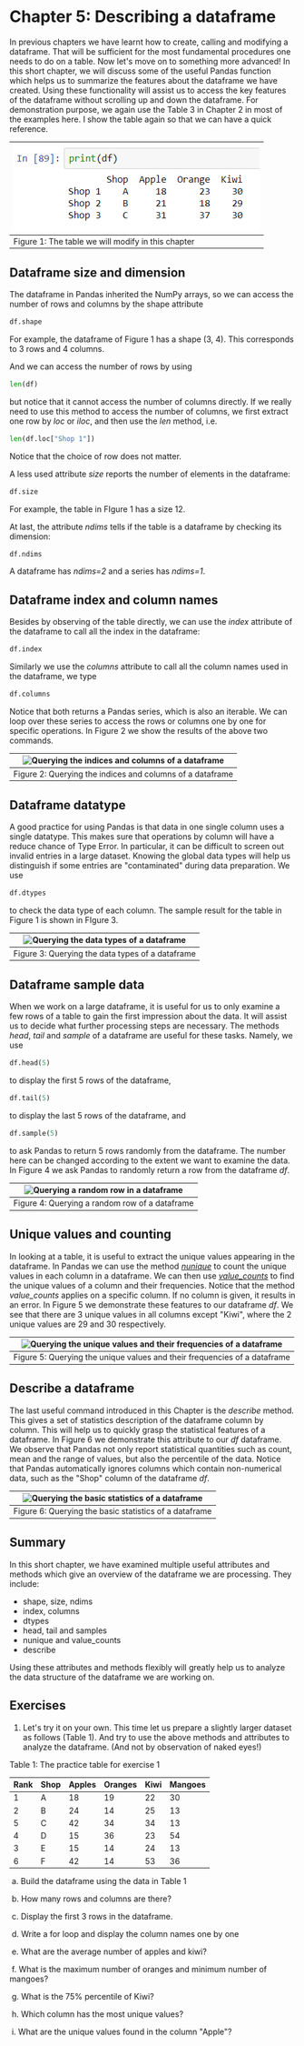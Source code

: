 # Chapter 5: Describing a dataframe



In previous chapters we have learnt how to create, calling and modifying a dataframe. That will be sufficient for the most fundamental procedures one needs to do on a table. Now let's move on to something more advanced! In this short chapter, we will discuss some of the useful Pandas function which helps us to summarize the features about the dataframe we have created. Using these functionality will assist us to access the key features of the dataframe without scrolling up and down the dataframe. For demonstration purpose, we again use the Table 3 in Chapter 2 in most of the examples here. I show the table again so that we can have a quick reference. 



| ![Results of df](figures/chapter2_fig3.png)        |
| -------------------------------------------------- |
| Figure 1: The table we will modify in this chapter |



## Dataframe size and dimension

The dataframe in Pandas inherited the NumPy arrays, so we can access the number of rows and columns by the shape attribute

```python
df.shape
```

For example, the dataframe of Figure 1 has a shape (3, 4). This corresponds to 3 rows and 4 columns. 



And we can access the number of rows by using

```python
len(df)
```

but notice that it cannot access the number of columns directly. If we really need to use this method to access the number of columns, we first extract one row by *loc* or *iloc*, and then use the *len* method, i.e.

```python
len(df.loc["Shop 1"])
```

Notice that the choice of row does not matter. 



A less used attribute *size* reports the number of elements in the dataframe:

```python
df.size
```

For example, the table in FIgure 1 has a size 12. 



At last, the attribute *ndims* tells if the table is a dataframe by checking its dimension:

```python
df.ndims
```

A dataframe has *ndims=2* and a series has *ndims=1*.



## Dataframe index and column names

Besides by observing of the table directly, we can use the *index* attribute of the dataframe to call all the index in the dataframe:

```python
df.index
```

Similarly we use the *columns* attribute to call all the column names used in the dataframe, we type

```python
df.columns
```

Notice that both returns a Pandas series, which is also an iterable. We can loop over these series to access the rows or columns one by one for specific operations.  In Figure 2 we show the results of the above two commands. 



| ![Querying the indices and columns of a dataframe](C:\Users\ShingChi_Leung\Desktop\PandasCourse\learning_pandas_from_zero-main\figures\chapter5_fig2.png "Querying the indices and columns of a dataframe") |
| ------------------------------------------------------------ |
| Figure 2: Querying the indices and columns of a dataframe    |



## Dataframe datatype

A good practice for using Pandas is that data in one single column uses a single datatype. This makes sure that operations by column will have a reduce chance of Type Error. In particular, it can be difficult to screen out invalid entries in a large dataset. Knowing the global data types will help us distinguish if some entries are "contaminated" during data preparation. We use

```python
df.dtypes
```

to check the data type of each column. The sample result for the table in Figure 1 is shown in FIgure 3.



| ![Querying the data types of a dataframe](C:\Users\ShingChi_Leung\Desktop\PandasCourse\learning_pandas_from_zero-main\figures\chapter5_fig3.png "Querying the data types of a dataframe") |
| ------------------------------------------------------------ |
| Figure 3: Querying the data types of a dataframe             |



## Dataframe sample data

When we work on a large dataframe, it is useful for us to only examine a few rows of a table to gain the first impression about the data. It will assist us to decide what further processing steps are necessary. The methods *head*, *tail* and *sample* of a dataframe are useful for these tasks. Namely, we use 

```python
df.head(5)
```

to display the first 5 rows of the dataframe, 

```python
df.tail(5)
```

to display the last 5 rows of the dataframe, and

```python
df.sample(5)
```

to ask Pandas to return 5 rows randomly from the dataframe. The number here can be changed according to the extent we want to examine the data. In Figure 4 we ask Pandas to randomly return a row from the dataframe *df*. 



| ![Querying a random row in a dataframe](C:\Users\ShingChi_Leung\Desktop\PandasCourse\learning_pandas_from_zero-main\figures\chapter5_fig4.png "Querting a random row in a dataframe") |
| ------------------------------------------------------------ |
| Figure 4: Querying a random row of a dataframe               |



## Unique values and counting

In looking at a table, it is useful to extract the unique values appearing in the dataframe. In Pandas we can use the method [*nunique*](https://pandas.pydata.org/docs/reference/api/pandas.DataFrame.nunique.html) to count the unique values in each column in a dataframe. We can then use [*value_counts*](https://pandas.pydata.org/docs/reference/api/pandas.DataFrame.value_counts.html) to find the unique values of a column and their frequencies. Notice that the method *value_counts* applies on a specific column. If no column is given, it results in an error. In Figure 5 we demonstrate these features to our dataframe *df*. We see that there are 3 unique values in all columns except "Kiwi", where the 2 unique values are 29 and 30 respectively. 



| ![Querying the unique values and their frequencies of a dataframe](C:\Users\ShingChi_Leung\Desktop\PandasCourse\learning_pandas_from_zero-main\figures\chapter5_fig5.png "Querying the unique values and their frequencies of a dataframe") |
| ------------------------------------------------------------ |
| Figure 5: Querying the unique values and their frequencies of a dataframe |



## Describe a dataframe

The last useful command introduced in this Chapter is the *describe* method. This gives a set of statistics description of the dataframe column by column. This will help us to quickly grasp the statistical features of a dataframe. In Figure 6 we demonstrate this attribute to our *df* dataframe. We observe that Pandas not only report statistical quantities such as count, mean and the range of values, but also the percentile of the data. Notice that Pandas automatically ignores columns which contain non-numerical data, such as the "Shop" column of the dataframe *df*. 



| ![Querying the basic statistics of a dataframe](C:\Users\ShingChi_Leung\Desktop\PandasCourse\learning_pandas_from_zero-main\figures\chapter5_fig6.png "Querying the basic statistics of a dataframe") |
| ------------------------------------------------------------ |
| Figure 6: Querying the basic statistics of a dataframe       |





## Summary

In this short chapter, we have examined multiple useful attributes and methods which give an overview of the dataframe we are processing. They include:

* shape, size, ndims 
* index, columns
* dtypes
* head, tail and samples
* nunique and value_counts
* describe

Using these attributes and methods flexibly will greatly help us to analyze the data structure of the dataframe we are working on.



## Exercises

1. Let's try it on your own. This time let us prepare a slightly larger dataset as follows (Table 1). And try to use the above methods and attributes to analyze the dataframe. (And not by observation of naked eyes!)

   

Table 1: The practice table for exercise 1

| Rank | Shop | Apples | Oranges | Kiwi | Mangoes |
| ---- | ---- | ------ | ------- | ---- | ------- |
| 1    | A    | 18     | 19      | 22   | 30      |
| 2    | B    | 24     | 14      | 25   | 13      |
| 5    | C    | 42     | 34      | 34   | 13      |
| 4    | D    | 15     | 36      | 23   | 54      |
| 3    | E    | 15     | 14      | 24   | 13      |
| 6    | F    | 42     | 14      | 53   | 36      |



​		a. Build the dataframe using the data in Table 1

​		b. How many rows and columns are there?  

​		c. Display the first 3 rows in the dataframe. 

​		d. Write a for loop and display the column names one by one

​		e. What are the average number of apples and kiwi?

​		f. What is the maximum number of oranges and minimum number of mangoes?

​		g. What is the 75% percentile of Kiwi?

​		h. Which column has the most unique values? 

​		i. What are the unique values found in the column "Apple"?

